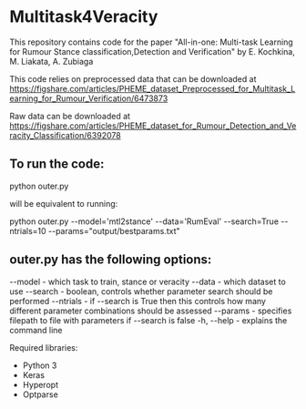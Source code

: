 # Multitask4Veracity
This repository contains code for the paper "All-in-one: Multi-task Learning for Rumour Stance classification,Detection and Verification" by E. Kochkina, M. Liakata, A. Zubiaga 

This code relies on preprocessed data that can be downloaded at https://figshare.com/articles/PHEME_dataset_Preprocessed_for_Multitask_Learning_for_Rumour_Verification/6473873

Raw data can be downloaded at https://figshare.com/articles/PHEME_dataset_for_Rumour_Detection_and_Veracity_Classification/6392078


## To run the code:

python outer.py

will be equivalent to running:

python outer.py --model='mtl2stance' --data='RumEval' --search=True --ntrials=10 --params="output/bestparams.txt" 

## outer.py has the following options:
--model - which task to train, stance or veracity
--data - which dataset to use 
--search  - boolean, controls whether parameter search should be performed
--ntrials - if --search is True then this controls how many different 
            parameter combinations should be assessed
--params - specifies filepath to file with parameters if --search is false
-h, --help - explains the command line 


Required libraries:

 - Python 3
 - Keras
 - Hyperopt
 - Optparse
 
